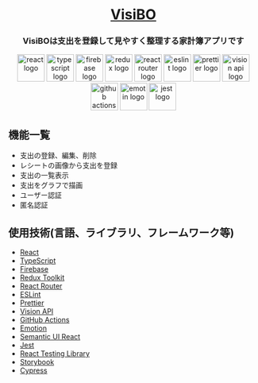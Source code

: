 
  <h1 align="center"><a href="https://react-accountbook.firebaseapp.com/">VisiBO</a></h1>
  <h3 align="center">VisiBOは支出を登録して見やすく整理する家計簿アプリです</h3>
<div align="center">

  <a href="https://ja.reactjs.org/"><img alt="react logo" src="https://user-images.githubusercontent.com/51138160/88663361-74f63680-d116-11ea-8451-291ff089eafe.png" width="55px;" /></a>
  <a href="https://www.typescriptlang.org/"><img alt="typescript logo" src="https://user-images.githubusercontent.com/51138160/88664111-84c24a80-d117-11ea-98fc-f5b0b41b18be.png" width="55px;"></a>
  <a href="https://firebase.google.com/"><img alt="firebase logo" src="https://user-images.githubusercontent.com/51138160/88664206-b0453500-d117-11ea-8c07-106a05b5726b.png" width="55px;"></a>
  <a href="https://redux-toolkit.js.org/"><img alt="redux logo" src="https://user-images.githubusercontent.com/51138160/88664546-2d70aa00-d118-11ea-9a33-9abf85e316d6.png" height="55px;" /></a>
  <a href="https://reactrouter.com/"><img alt="react router logo" src="https://user-images.githubusercontent.com/51138160/88672056-f901eb80-d121-11ea-8582-371910a557ac.png" height="55px;" /></a>
  <a href="https://eslint.org/"><img alt="eslint logo" src="https://user-images.githubusercontent.com/51138160/88664693-690b7400-d118-11ea-9b9a-84c5f884ee74.png" height="55px;" /></a>
  <a href="https://prettier.io/"><img alt="prettier logo" src="https://user-images.githubusercontent.com/51138160/88665052-fa7ae600-d118-11ea-8c5b-0946dd342173.png" height="55px"></a>
  <a href="https://cloud.google.com/vision?hl=ja"><img alt="vision api logo" src="https://user-images.githubusercontent.com/51138160/88664760-84767f00-d118-11ea-9338-96cc54bec5cf.png" height="55px;" /></a>
  <a href="https://github.co.jp/features/actions"><img alt="github actions logo" src="https://user-images.githubusercontent.com/51138160/88669470-e4702400-d11e-11ea-86ed-dc021cff0208.png" height="55px;" /></a>
  <a href="https://emotion.sh/docs/introduction"><img alt="emotin logo" src="https://user-images.githubusercontent.com/51138160/88665476-a45a7280-d119-11ea-9fe2-608e44984ea5.png" height="55px;"></a>
  <a href="https://jestjs.io/"><img alt="jest logo" src="https://user-images.githubusercontent.com/51138160/88665570-c8b64f00-d119-11ea-8d15-9920793ca4f5.png" height="55px;"></a>
</div>

## 機能一覧
- 支出の登録、編集、削除
- レシートの画像から支出を登録
- 支出の一覧表示
- 支出をグラフで描画
- ユーザー認証
- 匿名認証

## 使用技術(言語、ライブラリ、フレームワーク等)
- [React](https://ja.reactjs.org/)
- [TypeScript](https://www.typescriptlang.org/)
- [Firebase](https://firebase.google.com/)
- [Redux Toolkit](https://redux-toolkit.js.org/)
- [React Router](https://reactrouter.com/)
- [ESLint](https://eslint.org/)
- [Prettier](https://prettier.io/)
- [Vision API](https://cloud.google.com/vision?hl=ja)
- [GitHub Actions](https://github.co.jp/features/actions)
- [Emotion](https://emotion.sh/docs/introduction)
- [Semantic UI React](https://react.semantic-ui.com/)
- [Jest](https://jestjs.io/)
- [React Testing Library](https://testing-library.com/docs/react-testing-library/intro)
- [Storybook](https://storybook.js.org/)
- [Cypress](https://www.cypress.io/)
